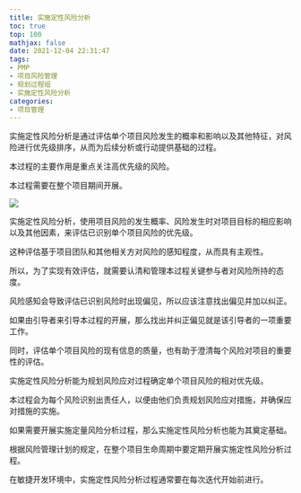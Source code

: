 ```yaml
---
title: 实施定性风险分析
toc: true
top: 100
mathjax: false
date: 2021-12-04 22:31:47
tags:
- PMP
- 项目风险管理
- 规划过程组
- 实施定性风险分析
categories:
- 项目管理
---
```

实施定性风险分析是通过评估单个项目风险发生的概率和影响以及其他特征，对风险进行优先级排序，从而为后续分析或行动提供基础的过程。

本过程的主要作用是重点关注高优先级的风险。  

本过程需要在整个项目期间开展。  

<img src="https://ddabb.github.io/photos/pmpimages/数据流向图/11.3实施定性风险分析.png"/>

实施定性风险分析，使用项目风险的发生概率、风险发生时对项目目标的相应影响以及其他因素，来评估已识别单个项目风险的优先级。

这种评估基于项目团队和其他相关方对风险的感知程度，从而具有主观性。

所以，为了实现有效评估，就需要认清和管理本过程关键参与者对风险所持的态度。

风险感知会导致评估已识别风险时出现偏见，所以应该注意找出偏见并加以纠正。

如果由引导者来引导本过程的开展，那么找出并纠正偏见就是该引导者的一项重要工作。

同时，评估单个项目风险的现有信息的质量，也有助于澄清每个风险对项目的重要性的评估。

实施定性风险分析能为规划风险应对过程确定单个项目风险的相对优先级。

本过程会为每个风险识别出责任人，以便由他们负责规划风险应对措施，并确保应对措施的实施。

如果需要开展实施定量风险分析过程，那么实施定性风险分析也能为其奠定基础。

根据风险管理计划的规定，在整个项目生命周期中要定期开展实施定性风险分析过程。

在敏捷开发环境中，实施定性风险分析过程通常要在每次迭代开始前进行。
